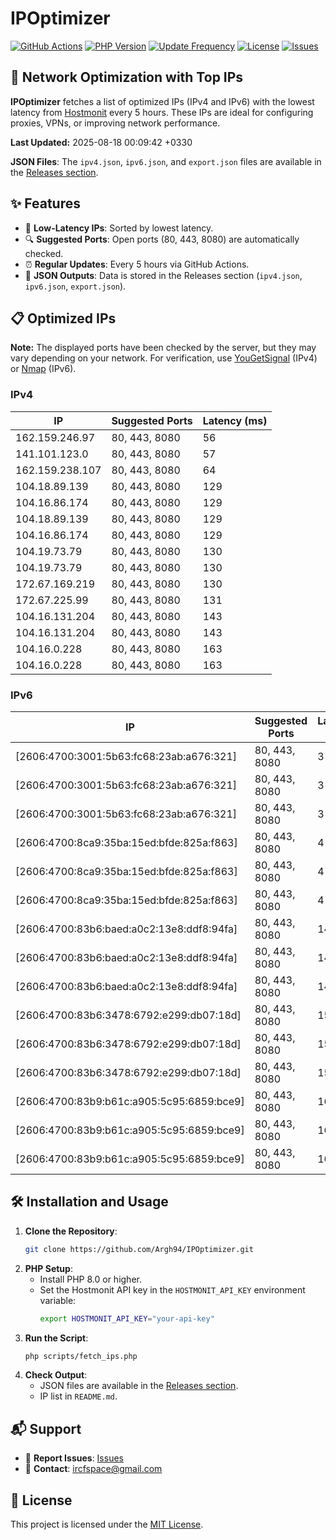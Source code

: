 # IPOptimizer

[![GitHub Actions](https://github.com/Argh94/IPOptimizer/workflows/IPOptimizer/badge.svg)](https://github.com/Argh94/IPOptimizer/actions)
[![PHP Version](https://img.shields.io/badge/PHP-8.0-blue)](https://www.php.net)
[![Update Frequency](https://img.shields.io/badge/Updates-Every%205%20Hours-green)](https://github.com/Argh94/IPOptimizer)
[![License](https://img.shields.io/badge/License-MIT-yellow)](https://opensource.org/licenses/MIT)
[![Issues](https://img.shields.io/github/issues/Argh94/IPOptimizer)](https://github.com/Argh94/IPOptimizer/issues)

## 🚀 Network Optimization with Top IPs

**IPOptimizer** fetches a list of optimized IPs (IPv4 and IPv6) with the lowest latency from [Hostmonit](https://hostmonit.com/) every 5 hours. These IPs are ideal for configuring proxies, VPNs, or improving network performance.

**Last Updated:** 2025-08-18 00:09:42 +0330

**JSON Files**: The `ipv4.json`, `ipv6.json`, and `export.json` files are available in the [Releases section](https://github.com/Argh94/IPOptimizer/releases).

## ✨ Features
- 📡 **Low-Latency IPs**: Sorted by lowest latency.
- 🔍 **Suggested Ports**: Open ports (80, 443, 8080) are automatically checked.
- ⏰ **Regular Updates**: Every 5 hours via GitHub Actions.
- 📄 **JSON Outputs**: Data is stored in the Releases section (`ipv4.json`, `ipv6.json`, `export.json`).

## 📋 Optimized IPs

**Note:** The displayed ports have been checked by the server, but they may vary depending on your network. For verification, use [YouGetSignal](https://www.yougetsignal.com/tools/open-ports/) (IPv4) or [Nmap](https://nmap.org/) (IPv6).

### IPv4
| IP | Suggested Ports | Latency (ms) |
|----|------------------|--------------|
| 162.159.246.97 | 80, 443, 8080 | 56 |
| 141.101.123.0 | 80, 443, 8080 | 57 |
| 162.159.238.107 | 80, 443, 8080 | 64 |
| 104.18.89.139 | 80, 443, 8080 | 129 |
| 104.16.86.174 | 80, 443, 8080 | 129 |
| 104.18.89.139 | 80, 443, 8080 | 129 |
| 104.16.86.174 | 80, 443, 8080 | 129 |
| 104.19.73.79 | 80, 443, 8080 | 130 |
| 104.19.73.79 | 80, 443, 8080 | 130 |
| 172.67.169.219 | 80, 443, 8080 | 130 |
| 172.67.225.99 | 80, 443, 8080 | 131 |
| 104.16.131.204 | 80, 443, 8080 | 143 |
| 104.16.131.204 | 80, 443, 8080 | 143 |
| 104.16.0.228 | 80, 443, 8080 | 163 |
| 104.16.0.228 | 80, 443, 8080 | 163 |

### IPv6
| IP | Suggested Ports | Latency (ms) |
|----|------------------|--------------|
| [2606:4700:3001:5b63:fc68:23ab:a676:321] | 80, 443, 8080 | 3 |
| [2606:4700:3001:5b63:fc68:23ab:a676:321] | 80, 443, 8080 | 3 |
| [2606:4700:3001:5b63:fc68:23ab:a676:321] | 80, 443, 8080 | 3 |
| [2606:4700:8ca9:35ba:15ed:bfde:825a:f863] | 80, 443, 8080 | 4 |
| [2606:4700:8ca9:35ba:15ed:bfde:825a:f863] | 80, 443, 8080 | 4 |
| [2606:4700:8ca9:35ba:15ed:bfde:825a:f863] | 80, 443, 8080 | 4 |
| [2606:4700:83b6:baed:a0c2:13e8:ddf8:94fa] | 80, 443, 8080 | 149 |
| [2606:4700:83b6:baed:a0c2:13e8:ddf8:94fa] | 80, 443, 8080 | 149 |
| [2606:4700:83b6:baed:a0c2:13e8:ddf8:94fa] | 80, 443, 8080 | 149 |
| [2606:4700:83b6:3478:6792:e299:db07:18d] | 80, 443, 8080 | 152 |
| [2606:4700:83b6:3478:6792:e299:db07:18d] | 80, 443, 8080 | 152 |
| [2606:4700:83b6:3478:6792:e299:db07:18d] | 80, 443, 8080 | 152 |
| [2606:4700:83b9:b61c:a905:5c95:6859:bce9] | 80, 443, 8080 | 160 |
| [2606:4700:83b9:b61c:a905:5c95:6859:bce9] | 80, 443, 8080 | 160 |
| [2606:4700:83b9:b61c:a905:5c95:6859:bce9] | 80, 443, 8080 | 160 |

## 🛠️ Installation and Usage
1. **Clone the Repository**:
   ```bash
   git clone https://github.com/Argh94/IPOptimizer.git
   ```
2. **PHP Setup**:
   - Install PHP 8.0 or higher.
   - Set the Hostmonit API key in the `HOSTMONIT_API_KEY` environment variable:
     ```bash
     export HOSTMONIT_API_KEY="your-api-key"
     ```
3. **Run the Script**:
   ```bash
   php scripts/fetch_ips.php
   ```
4. **Check Output**:
   - JSON files are available in the [Releases section](https://github.com/Argh94/IPOptimizer/releases).
   - IP list in `README.md`.

## 📬 Support
- 🐛 **Report Issues**: [Issues](https://github.com/Argh94/IPOptimizer/issues)
- 📧 **Contact**: [ircfspace@gmail.com](mailto:ircfspace@gmail.com)

## 📄 License
This project is licensed under the [MIT License](https://github.com/Argh94/HandWave/blob/main/LICENCE).
